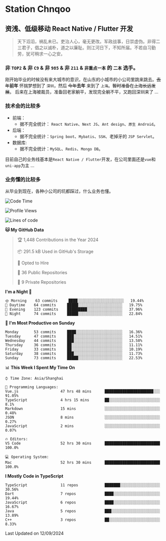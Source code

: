 # Station Chnqoo

## 资浅、低级移动 React Native / Flutter 开发

> 天下滔滔，祸乱未已。吏治人心，毫无更改。军政战事，日崇虚伪。非得二三君子，倡之以诚朴，道之以廉耻。则江河日下，不知所届。不若自习勤劳，犹可稍求一心之安。

### 非 `TOP2` & 非 `C9` & 非 `985` & 非 `211` & `非重点一本` 的 `二本` 选手。

刚开始毕业的时候没有来大城市的意识，在山东的小城市的小公司里跳来跳去。~~去年~~**前年** 怀揣梦想到了 `深圳`，然后 ~~今年~~**去年** 来到了 `上海`。~~暂时准备在上海长远发展~~。
后来在上海被裁员，准备回老家躺平，发现完全躺不平，又跑回深圳来了 ...

### 技术会的比较多

- 前端：
  - 据不完全统计： `React Native`、`Next JS`、`Ant design`、`原生 Android`。
- 后端：
  - 据不完全统计：`Spring boot`、`Mybatis`、`SSH`、老掉牙的 `JSP Servlet`。
- 数据库:
  - 据不完全统计：`MySQL`、`Redis`、`Mongo DB`。

目前自己的业务线基本是`React Native / Flutter`开发，在公司里面还是`vue`和`uni-app`为主 ...

### 业务懂的比较多

从毕业到现在，各种小公司的坑都踩过，什么业务也懂。

<!--START_SECTION:waka-->
![Code Time](http://img.shields.io/badge/Code%20Time-6%2C054%20hrs%2034%20mins-blue)

![Profile Views](http://img.shields.io/badge/Profile%20Views-1-blue)

![Lines of code](https://img.shields.io/badge/From%20Hello%20World%20I%27ve%20Written-333%20Thousand%20lines%20of%20code-blue)

**🐱 My GitHub Data** 

> 🏆 1,448 Contributions in the Year 2024
 > 
> 📦 291.5 kB Used in GitHub's Storage 
 > 
> 💼 Opted to Hire
 > 
> 📜 36 Public Repositories 
 > 
> 🔑 9 Private Repositories  
 > 
**I'm a Night 🦉** 

```text
🌞 Morning    63 commits     ████░░░░░░░░░░░░░░░░░░░░░   19.44% 
🌆 Daytime    64 commits     █████░░░░░░░░░░░░░░░░░░░░   19.75% 
🌃 Evening    123 commits    █████████░░░░░░░░░░░░░░░░   37.96% 
🌙 Night      74 commits     █████░░░░░░░░░░░░░░░░░░░░   22.84%

```
📅 **I'm Most Productive on Sunday** 

```text
Monday       53 commits     ████░░░░░░░░░░░░░░░░░░░░░   16.36% 
Tuesday      47 commits     ███░░░░░░░░░░░░░░░░░░░░░░   14.51% 
Wednesday    44 commits     ███░░░░░░░░░░░░░░░░░░░░░░   13.58% 
Thursday     36 commits     ██░░░░░░░░░░░░░░░░░░░░░░░   11.11% 
Friday       33 commits     ██░░░░░░░░░░░░░░░░░░░░░░░   10.19% 
Saturday     38 commits     ███░░░░░░░░░░░░░░░░░░░░░░   11.73% 
Sunday       73 commits     █████░░░░░░░░░░░░░░░░░░░░   22.53%

```


📊 **This Week I Spent My Time On** 

```text
⌚︎ Time Zone: Asia/Shanghai

💬 Programming Languages: 
Vue.js                   47 hrs 48 mins      ██████████████████████░░░   91.05% 
TypeScript               4 hrs 15 mins       ██░░░░░░░░░░░░░░░░░░░░░░░   8.1% 
Markdown                 15 mins             ░░░░░░░░░░░░░░░░░░░░░░░░░   0.48% 
JSON                     8 mins              ░░░░░░░░░░░░░░░░░░░░░░░░░   0.27% 
JavaScript               2 mins              ░░░░░░░░░░░░░░░░░░░░░░░░░   0.07%

🔥 Editors: 
VS Code                  52 hrs 30 mins      █████████████████████████   100.0%

💻 Operating System: 
Mac                      52 hrs 30 mins      █████████████████████████   100.0%

```

**I Mostly Code in TypeScript** 

```text
TypeScript               11 repos            ███████░░░░░░░░░░░░░░░░░░   30.56% 
Dart                     7 repos             ████░░░░░░░░░░░░░░░░░░░░░   19.44% 
JavaScript               6 repos             ████░░░░░░░░░░░░░░░░░░░░░   16.67% 
Java                     5 repos             ███░░░░░░░░░░░░░░░░░░░░░░   13.89% 
C++                      3 repos             ██░░░░░░░░░░░░░░░░░░░░░░░   8.33%

```



 Last Updated on 12/09/2024
<!--END_SECTION:waka-->

<!---
ChenqiaoStation/ChenqiaoStation is a ✨ special ✨ repository because its `README.md` (this file) appears on your GitHub profile.
You can click the Preview link to take a look at your changes.
--->
